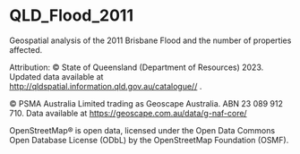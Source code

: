 # QLD_Flood_2011
Geospatial analysis of the 2011 Brisbane Flood and the number of properties affected.

Attribution: 
© State of Queensland (Department of Resources) 2023. Updated data available at http://qldspatial.information.qld.gov.au/catalogue// .

© PSMA Australia Limited trading as Geoscape Australia. ABN 23 089 912 710. Data available at https://geoscape.com.au/data/g-naf-core/ 

OpenStreetMap® is open data, licensed under the Open Data Commons Open Database License (ODbL) by the OpenStreetMap Foundation (OSMF).
